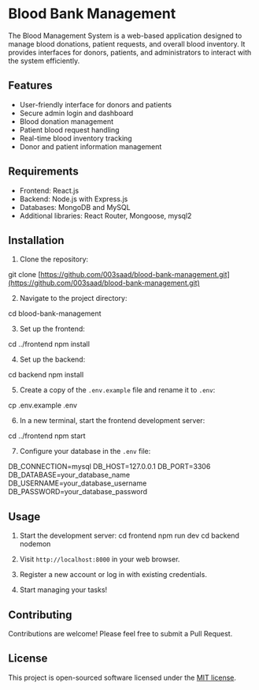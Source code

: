 # Blood Bank Management

The Blood Management System is a web-based application designed to manage blood donations, patient requests, and overall blood inventory. It provides interfaces for donors, patients, and administrators to interact with the system efficiently.
## Features

- User-friendly interface for donors and patients
- Secure admin login and dashboard
- Blood donation management
- Patient blood request handling
- Real-time blood inventory tracking
- Donor and patient information management

## Requirements

- Frontend: React.js
- Backend: Node.js with Express.js
- Databases: MongoDB and MySQL
- Additional libraries: React Router, Mongoose, mysql2

## Installation

1. Clone the repository:
   
git clone [https://github.com/003saad/blood-bank-management.git](https://github.com/003saad/blood-bank-management.git)

2. Navigate to the project directory:

cd blood-bank-management

3. Set up the frontend:

cd ../frontend npm install

4. Set up the backend:

cd backend npm install

5. Create a copy of the `.env.example` file and rename it to `.env`:

cp .env.example .env

6. In a new terminal, start the frontend development server:

cd ../frontend npm start

7. Configure your database in the `.env` file:

DB_CONNECTION=mysql
DB_HOST=127.0.0.1
DB_PORT=3306
DB_DATABASE=your_database_name
DB_USERNAME=your_database_username
DB_PASSWORD=your_database_password


## Usage
1. Start the development server:
   cd frontend
   npm run dev
   cd backend
   nodemon

3. Visit `http://localhost:8000` in your web browser.

4. Register a new account or log in with existing credentials.

5. Start managing your tasks!

## Contributing

Contributions are welcome! Please feel free to submit a Pull Request.

## License

This project is open-sourced software licensed under the [MIT license](https://opensource.org/licenses/MIT).
